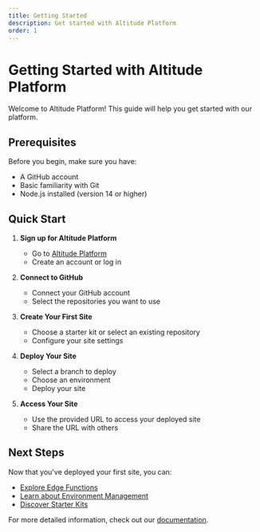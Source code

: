 ```yaml
---
title: Getting Started
description: Get started with Altitude Platform
order: 1
---
```


# Getting Started with Altitude Platform

Welcome to Altitude Platform! This guide will help you get started with our platform.

## Prerequisites

Before you begin, make sure you have:

- A GitHub account
- Basic familiarity with Git
- Node.js installed (version 14 or higher)

## Quick Start

1. **Sign up for Altitude Platform**
   - Go to [Altitude Platform](https://www.platform.thgaltitude.com)
   - Create an account or log in

2. **Connect to GitHub**
   - Connect your GitHub account
   - Select the repositories you want to use

3. **Create Your First Site**
   - Choose a starter kit or select an existing repository
   - Configure your site settings

4. **Deploy Your Site**
   - Select a branch to deploy
   - Choose an environment
   - Deploy your site

5. **Access Your Site**
   - Use the provided URL to access your deployed site
   - Share the URL with others

## Next Steps

Now that you've deployed your first site, you can:

- [Explore Edge Functions](/docs/platform/edge/functions)
- [Learn about Environment Management](/docs/platform/walkthrough/sites)
- [Discover Starter Kits](/docs/platform/kits/introduction)

For more detailed information, check out our [documentation](/docs/platform).
